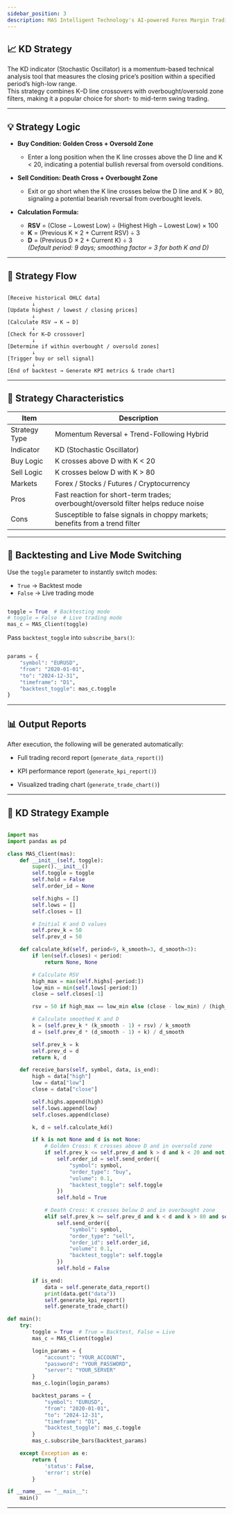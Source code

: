 ```yaml
---
sidebar_position: 3
description: MAS Intelligent Technology's AI-powered Forex Margin Trading Platform with full MetaTrader MT5 broker integration allows investors to generate automated trading strategies simply by entering text. Supports instant backtesting,real-time data synchronization,and seamless multi-broker switching. No coding experience required to easily launch AI automated trading,optimize strategies,and reduce market risk. Designed for both individual traders and financial institutions with standardized MetaTrader MT5-compatible APIs,automated backtesting,and quantitative strategy optimization to help enterprises deploy stable and efficient trading solutions quickly.
---
```


## 📈 KD Strategy

The KD indicator (Stochastic Oscillator) is a momentum-based technical analysis tool that measures the closing price’s position within a specified period’s high-low range.  
This strategy combines K–D line crossovers with overbought/oversold zone filters, making it a popular choice for short- to mid-term swing trading.

---

## 💡 Strategy Logic

- **Buy Condition: Golden Cross + Oversold Zone**  
  - Enter a long position when the K line crosses above the D line and K < 20, indicating a potential bullish reversal from oversold conditions.

- **Sell Condition: Death Cross + Overbought Zone**  
  - Exit or go short when the K line crosses below the D line and K > 80, signaling a potential bearish reversal from overbought levels.

- **Calculation Formula:**  
  - **RSV** = (Close − Lowest Low) ÷ (Highest High − Lowest Low) × 100  
  - **K** = (Previous K × 2 + Current RSV) ÷ 3  
  - **D** = (Previous D × 2 + Current K) ÷ 3  
    *(Default period: 9 days; smoothing factor = 3 for both K and D)*

---

## 🔁 Strategy Flow

```text

[Receive historical OHLC data]
        ↓
[Update highest / lowest / closing prices]
        ↓
[Calculate RSV → K → D]
        ↓
[Check for K–D crossover]
        ↓
[Determine if within overbought / oversold zones]
        ↓
[Trigger buy or sell signal]
        ↓
[End of backtest → Generate KPI metrics & trade chart]

```

---

## 🧩 Strategy Characteristics

| Item          | Description                                                                        |
| ------------- | ---------------------------------------------------------------------------------- |
| Strategy Type | Momentum Reversal + Trend-Following Hybrid                                         |
| Indicator     | KD (Stochastic Oscillator)                                                         |
| Buy Logic     | K crosses above D with K < 20                                                      |
| Sell Logic    | K crosses below D with K > 80                                                      |
| Markets       | Forex / Stocks / Futures / Cryptocurrency                                          |
| Pros          | Fast reaction for short-term trades; overbought/oversold filter helps reduce noise |
| Cons          | Susceptible to false signals in choppy markets; benefits from a trend filter       |

---

## 🚀 Backtesting and Live Mode Switching

Use the `toggle` parameter to instantly switch modes:

- `True` → Backtest mode
- `False` → Live trading mode

```python

toggle = True  # Backtesting mode
# toggle = False  # Live trading mode
mas_c = MAS_Client(toggle)

```

Pass `backtest_toggle` into `subscribe_bars()`:

```python

params = {
    "symbol": "EURUSD",
    "from": "2020-01-01",
    "to": "2024-12-31",
    "timeframe": "D1",
    "backtest_toggle": mas_c.toggle
}

```

---

## 📊 Output Reports

After execution, the following will be generated automatically:

- Full trading record report (`generate_data_report()`)

- KPI performance report (`generate_kpi_report()`)

- Visualized trading chart (`generate_trade_chart()`)

---

## 📘 KD Strategy Example

```python

import mas
import pandas as pd

class MAS_Client(mas):
    def __init__(self, toggle):
        super().__init__()
        self.toggle = toggle
        self.hold = False
        self.order_id = None

        self.highs = []
        self.lows = []
        self.closes = []

        # Initial K and D values
        self.prev_k = 50
        self.prev_d = 50

    def calculate_kd(self, period=9, k_smooth=3, d_smooth=3):
        if len(self.closes) < period:
            return None, None

        # Calculate RSV
        high_max = max(self.highs[-period:])
        low_min = min(self.lows[-period:])
        close = self.closes[-1]

        rsv = 50 if high_max == low_min else (close - low_min) / (high_max - low_min) * 100

        # Calculate smoothed K and D
        k = (self.prev_k * (k_smooth - 1) + rsv) / k_smooth
        d = (self.prev_d * (d_smooth - 1) + k) / d_smooth

        self.prev_k = k
        self.prev_d = d
        return k, d

    def receive_bars(self, symbol, data, is_end):
        high = data["high"]
        low = data["low"]
        close = data["close"]

        self.highs.append(high)
        self.lows.append(low)
        self.closes.append(close)

        k, d = self.calculate_kd()

        if k is not None and d is not None:
            # Golden Cross: K crosses above D and in oversold zone
            if self.prev_k <= self.prev_d and k > d and k < 20 and not self.hold:
                self.order_id = self.send_order({
                    "symbol": symbol,
                    "order_type": "buy",
                    "volume": 0.1,
                    "backtest_toggle": self.toggle
                })
                self.hold = True

            # Death Cross: K crosses below D and in overbought zone
            elif self.prev_k >= self.prev_d and k < d and k > 80 and self.hold:
                self.send_order({
                    "symbol": symbol,
                    "order_type": "sell",
                    "order_id": self.order_id,
                    "volume": 0.1,
                    "backtest_toggle": self.toggle
                })
                self.hold = False

        if is_end:
            data = self.generate_data_report()
            print(data.get("data"))
            self.generate_kpi_report()
            self.generate_trade_chart()

def main():
    try:
        toggle = True  # True = Backtest, False = Live
        mas_c = MAS_Client(toggle)

        login_params = {
            "account": "YOUR_ACCOUNT",
            "password": "YOUR_PASSWORD",
            "server": "YOUR_SERVER"
        }
        mas_c.login(login_params)

        backtest_params = {
            "symbol": "EURUSD",
            "from": "2020-01-01",
            "to": "2024-12-31",
            "timeframe": "D1",
            "backtest_toggle": mas_c.toggle
        }
        mas_c.subscribe_bars(backtest_params)

    except Exception as e:
        return {
            'status': False,
            'error': str(e)
        }

if __name__ == "__main__":
    main()

```

---